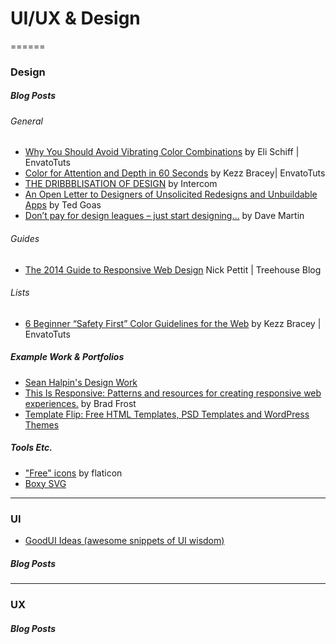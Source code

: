 

# UI/UX & Design
======


### Design

##### Blog Posts

###### *General*

* [Why You Should Avoid Vibrating Color Combinations](http://webdesign.tutsplus.com/articles/why-you-should-avoid-vibrating-color-combinations--cms-25621) by Eli Schiff | EnvatoTuts
* [Color for Attention and Depth in 60 Seconds](http://webdesign.tutsplus.com/tutorials/color-for-attention-and-depth-in-60-seconds--cms-25229) by Kezz Bracey| EnvatoTuts
* [THE DRIBBBLISATION OF DESIGN](https://blog.intercom.io/the-dribbblisation-of-design/) by Intercom
* [An Open Letter to Designers of Unsolicited Redesigns and Unbuildable Apps](https://blog.intercom.io/the-dribbblisation-of-design/) by Ted Goas
* [Don’t pay for design leagues – just start designing…](https://davemartinsblog.wordpress.com/2015/01/19/dont-pay-for-design-schoolscoursesleagues-just-start-designing/) by Dave Martin




###### *Guides*

* [The 2014 Guide to Responsive Web Design](http://blog.teamtreehouse.com/modern-field-guide-responsive-web-design) Nick Pettit | Treehouse Blog

###### *Lists*

* [6 Beginner “Safety First” Color Guidelines for the Web](http://webdesign.tutsplus.com/tutorials/6-beginner-safety-first-color-guidelines-for-the-web--cms-21462) by Kezz Bracey | EnvatoTuts



##### Example Work & Portfolios

* [Sean Halpin's Design Work](http://seanhalpin.io/work)
* [This Is Responsive: Patterns and resources for creating responsive web experiences.](http://bradfrost.github.io/this-is-responsive/) by Brad Frost
* [Template Flip: Free HTML Templates, PSD Templates and WordPress Themes](https://templateflip.com)



##### Tools Etc.

* ["Free" icons](http://www.flaticon.com/) by flaticon
* [Boxy SVG](https://boxy-svg.com/main.html)

____
### UI

*  [GoodUI Ideas (awesome snippets of UI wisdom)](http://goodui.org/)

##### Blog Posts
____
### UX

##### Blog Posts
